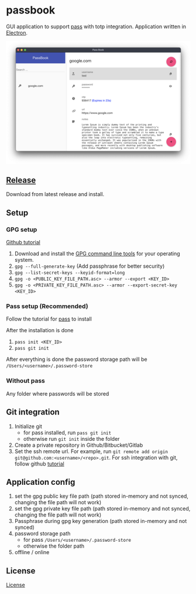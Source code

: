 # passbook

GUI application to support [pass](https://www.passwordstore.org/) with totp integration. Application written in [Electron](https://www.electronjs.org/).

![alt text](promo/passbook.png "PassBook")

## [Release](https://github.com/mahfuzsust/passbook/releases)
Download from latest release and install.

## Setup 

### GPG setup

[Github tutorial](https://docs.github.com/en/authentication/managing-commit-signature-verification/generating-a-new-gpg-key)

1. Download and install the [GPG command line tools](https://www.gnupg.org/download) for your operating system. 
2. `gpg --full-generate-key` (Add passphrase for better security)
3. `gpg --list-secret-keys --keyid-format=long`
4. `gpg -o <PUBLIC_KEY_FILE_PATH.asc> --armor --export <KEY_ID>`
5. `gpg -o <PRIVATE_KEY_FILE_PATH.asc> --armor --export-secret-key <KEY_ID>`

### Pass setup (Recommended)
Follow the tutorial for [pass](https://www.passwordstore.org/) to install

After the installation is done
1. `pass init <KEY_ID>`
2. `pass git init`

After everything is done the password storage path will be `/Users/<username>/.password-store`

### Without pass
Any folder where passwords will be stored

## Git integration
1. Initialize git
    * for pass installed, run `pass git init`
    * otherwise run `git init` inside the folder
2. Create a private repository in Github/Bitbucket/Gitlab
3. Set the ssh remote url. For example, run `git remote add origin git@github.com:<username>/<repo>.git`. For ssh integration with git, follow github [tutorial](https://docs.github.com/en/authentication/connecting-to-github-with-ssh)

## Application config
1. set the gpg public key file path (path stored in-memory and not synced, changing the file path will not work)
2. set the gpg private key file path (path stored in-memory and not synced, changing the file path will not work)
3. Passphrase during gpg key generation (path stored in-memory and not synced)
4. password storage path 
    * for pass `/Users/<username>/.password-store`
    * otherwise the folder path
5. offline / online


## License

[License](LICENSE)
